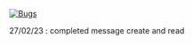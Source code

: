 [![Bugs](https://sonarcloud.io/api/project_badges/measure?project=fssa-batch3_elayaraman.ramalingam__web_project&metric=bugs)](https://sonarcloud.io/summary/new_code?id=fssa-batch3_elayaraman.ramalingam__web_project)

27/02/23 : completed message create and read
